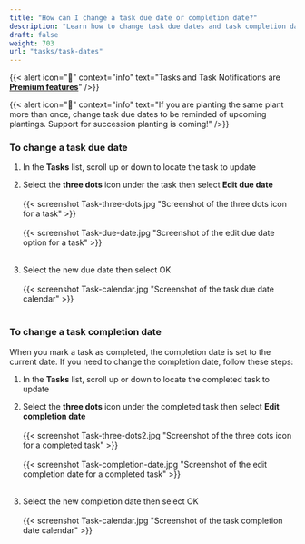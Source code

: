 ```yaml
---
title: "How can I change a task due date or completion date?"
description: "Learn how to change task due dates and task completion dates"
draft: false
weight: 703
url: "tasks/task-dates"
---
```


{{< alert icon="💸" context="info" text="Tasks and Task Notifications are [**Premium features**](../../account/premium-subscription)" />}}

{{< alert icon="🍎" context="info" text="If you are planting the same plant more than once, change task due dates to be reminded of upcoming plantings. Support for succession planting is coming!" />}}

### To change a task due date
1. In the **Tasks** list, scroll up or down to locate the task to update

2. Select the **three dots** icon under the task then select **Edit due date**<br /><br />
{{< screenshot Task-three-dots.jpg "Screenshot of the three dots icon for a task" >}}<br /><br />
{{< screenshot Task-due-date.jpg "Screenshot of the edit due date option for a task" >}}<br /><br />

3. Select the new due date then select OK<br /><br />
{{< screenshot Task-calendar.jpg "Screenshot of the task due date calendar" >}}<br /><br />

### To change a task completion date
When you mark a task as completed, the completion date is set to the current date. If you need to change the completion date, follow these steps:

1. In the **Tasks** list, scroll up or down to locate the completed task to update

2. Select the **three dots** icon under the completed task then select **Edit completion date**<br /><br />
{{< screenshot Task-three-dots2.jpg "Screenshot of the three dots icon for a completed task" >}}<br /><br />
{{< screenshot Task-completion-date.jpg "Screenshot of the edit completion date for a completed task" >}}<br /><br />

3. Select the new completion date then select OK<br /><br />
{{< screenshot Task-calendar.jpg "Screenshot of the task completion date calendar" >}}
